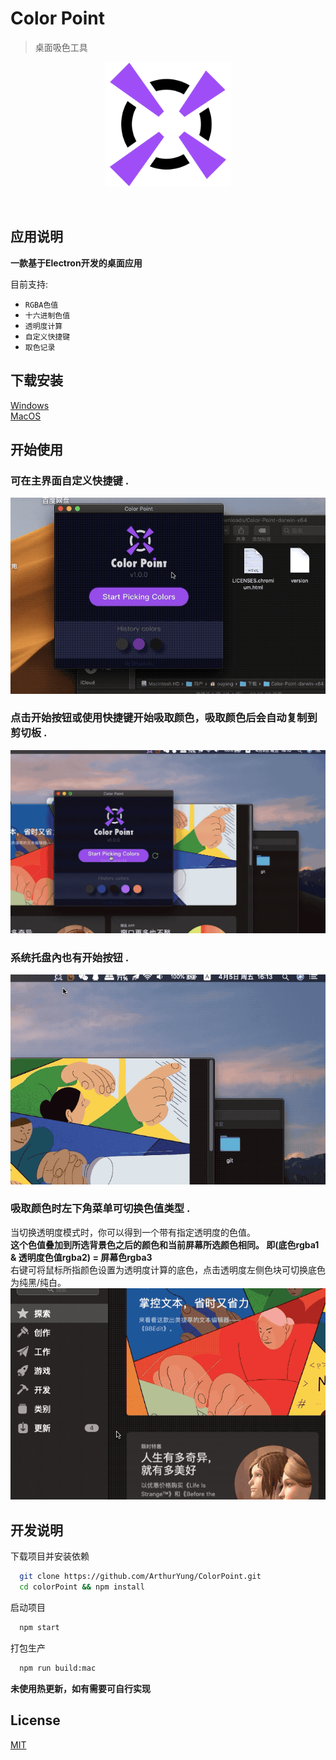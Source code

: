 # Color Point

> 桌面吸色工具

<p align="center">
  <img src="/icon.png" alt="" height="200">
</p>
<p align="center">
    <img src="https://img.shields.io/github/release/ArthurYung/ColorPoint.svg" alt="">
    <img src="https://img.shields.io/github/downloads/ArthurYung/ColorPoint/total.svg" alt="">
    <img src="https://img.shields.io/github/release-date/ArthurYung/ColorPoint.svg" alt="">
</p>

## 应用说明

**一款基于Electron开发的桌面应用**

目前支持:
- `RGBA色值`
- `十六进制色值`
- `透明度计算`
- `自定义快捷键`
- `取色记录`


## 下载安装

[Windows](https://github.com/ArthurYung/ColorPoint/releases/download/1.0.4/Color-Point-win32-x64.zip)   
[MacOS](https://github.com/ArthurYung/ColorPoint/releases/download/1.0.6/Color-Point-darwin-x64.zip)


## 开始使用

### 可在主界面自定义快捷键 .  
![start](https://raw.githubusercontent.com/ArthurYung/ColorPoint/master/gifs/start.gif)   

### 点击开始按钮或使用快捷键开始吸取颜色，吸取颜色后会自动复制到剪切板 .  
![use](https://raw.githubusercontent.com/ArthurYung/ColorPoint/master/gifs/use.gif)    

### 系统托盘內也有开始按钮 .  
![fast](https://raw.githubusercontent.com/ArthurYung/ColorPoint/master/gifs/fast.gif)   

### 吸取颜色时左下角菜单可切换色值类型 .  
当切换透明度模式时，你可以得到一个带有指定透明度的色值。   
**这个色值叠加到所选背景色之后的颜色和当前屏幕所选颜色相同。 即(底色rgba1 & 透明度色值rgba2) = 屏幕色rgba3**   
右键可将鼠标所指颜色设置为透明度计算的底色，点击透明度左侧色块可切换底色为纯黑/纯白。
![alpha](https://raw.githubusercontent.com/ArthurYung/ColorPoint/master/gifs/alpha.gif)

## 开发说明

下载项目并安装依赖

```bash
  git clone https://github.com/ArthurYung/ColorPoint.git
  cd colorPoint && npm install
```

启动项目
```bash
  npm start
```

打包生产
```bash
  npm run build:mac
```
**未使用热更新，如有需要可自行实现**


## License

[MIT](LICENSE.md)
